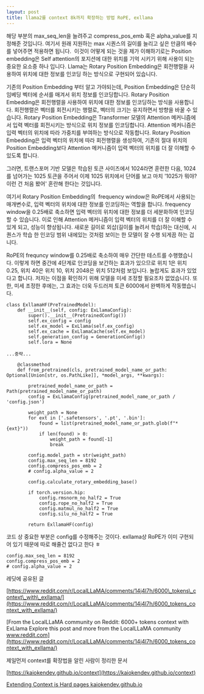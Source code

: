 ```yaml
---
layout: post
title: llama2를 context 8k까지 확장하는 방법 RoPE, exllama
---
```

해당 부분의 max\_seq\_len을 늘려주고 compress\_pos\_emb 혹은 alpha\_value를 지정해준 것입니다. 여기서 원래 지원하는 max 시퀀스의 길이를 늘리고 싶은 만큼의 배수를 넣어주면 적용하면 됩니다.  이것이 어떻게 되는 것을 제가 이해하기로는 Position embedding은 Self attention의 포지션에 대한 위치를 기억 시키기 위해 사용이 되는 중요한 요소중 하나 입니다. Llama는 Rotary Position Embedding은 회전행렬을 사용하여 위치에 대한 정보를 인코딩 하는 방식으로 구현되어 있습니다.


기존의 Position Embedding 부터 알고 가야되는데, Position Embedding은 단순히 임베딩 벡터에 순서를 매겨서 위치 정보를 인코딩합니다. Rotary Position Embedding은 회전행렬을 사용하여 위치에 대한 정보를 인코딩하는 방식을 사용합니다. 회전행렬은 벡터를 회전시키는 행렬로, 벡터의 크기는 유지하면서 방향을 바꿀 수 있습니다. Rotary Position Embedding은 Transformer 모델의 Attention 메커니즘에서 입력 벡터를 회전시키는 방식으로 위치 정보를 인코딩합니다. Attention 메커니즘은 입력 벡터의 위치에 따라 가중치를 부여하는 방식으로 작동합니다. Rotary Position Embedding은 입력 벡터의 위치에 따라 회전행렬을 생성하여, 기존의 절대 위치의 Position Embedding보다 Attention 메커니즘이 입력 벡터의 위치를 더 잘 이해할 수 있도록 합니다.

그러면, 트랜스포머 기반 모델은 학습된 토큰 사이즈에서 1024라면 훈련한 다음, 1024를 넘어가는 1025 토큰을 주어서 이제 1025 위치에서 단어를 보고 마치 '1025가 뭐야? 이런 건 처음 봤어' 혼란해 한다는 것입니다.

여기서 Rotary Position Embedding의  frequency window은 RoPE에서 사용되는 매개변수로, 입력 벡터의 위치에 대한 정보를 인코딩하는 역할을 합니다. frequency window을 0.25배로 축소하면 입력 벡터의 위치에 대한 정보를 더 세분화하여 인코딩할 수 있습니다. 이로 인해 Attention 메커니즘이 입력 벡터의 위치를 더 잘 이해할 수 있게 되고, 성능이 향상됩니다. 새로운 길이로 외삽(길이를 늘려서 학습)하는 대신에, 시퀀스가 학습 한 인코딩 범위 내에있는 것처럼 보이는 한 모델이 잘 수행 되게끔 하는 겁니다.

RoPE의 frequncy window를 0.25배로 축소하여 매우 간단한 테스트를 수행했습니다. 이렇게 하면 중간에 4단계로 인코딩을 보간하는 효과가 있으므로 위치 1은 위치 0.25, 위치 40은 위치 10, 위치 2048은 위치 512처럼 보입니다. 놀랍게도 효과가 있었다고 합니다. 저자는 이점을 확인하기 위해 모델을 미세 조정할 필요조차 없었습니다. 또한, 미세 조정한 후에는, 그 효과는 더욱 두드러져 토큰 6000에서 완벽하게 작동했습니다.

```
class ExllamaHF(PreTrainedModel):
    def __init__(self, config: ExLlamaConfig):
        super().__init__(PretrainedConfig())
        self.ex_config = config
        self.ex_model = ExLlama(self.ex_config)
        self.ex_cache = ExLlamaCache(self.ex_model)
        self.generation_config = GenerationConfig()
        self.lora = None

...중략...

    @classmethod
    def from_pretrained(cls, pretrained_model_name_or_path: Optional[Union[str, os.PathLike]], *model_args, **kwargs):

        pretrained_model_name_or_path = Path(pretrained_model_name_or_path)
        config = ExLlamaConfig(pretrained_model_name_or_path / 'config.json')

        weight_path = None
        for ext in ['.safetensors', '.pt', '.bin']:
            found = list(pretrained_model_name_or_path.glob(f"*{ext}"))
            if len(found) > 0:
                weight_path = found[-1]
                break

        config.model_path = str(weight_path)
        config.max_seq_len = 8192
        config.compress_pos_emb = 2
        # config.alpha_value = 2

        config.calculate_rotary_embedding_base()

        if torch.version.hip:
            config.rmsnorm_no_half2 = True
            config.rope_no_half2 = True
            config.matmul_no_half2 = True
            config.silu_no_half2 = True

        return ExllamaHF(config)
```

코드 상 중요한 부분은 config를 수정해주는 것이다. exllama상 RoPE가 이미 구현되어 있기 때문에 따로 해줄건 없다고 한다 ㅎ

```
config.max_seq_len = 8192
config.compress_pos_emb = 2
# config.alpha_value = 2
```


레딧에 공유된 글 

[https://www.reddit.com/r/LocalLLaMA/comments/14j4l7h/6000\_tokens\_context\_with\_exllama/](https://www.reddit.com/r/LocalLLaMA/comments/14j4l7h/6000_tokens_context_with_exllama/)

[From the LocalLLaMA community on Reddit: 6000+ tokens context with ExLlama Explore this post and more from the LocalLLaMA community www.reddit.com](https://www.reddit.com/r/LocalLLaMA/comments/14j4l7h/6000_tokens_context_with_exllama/)

제일먼저 context를 확장법을 알린 사람이 정리한 문서

[https://kaiokendev.github.io/context](https://kaiokendev.github.io/context)

[Extending Context is Hard pages kaiokendev.github.io](https://kaiokendev.github.io/context)
